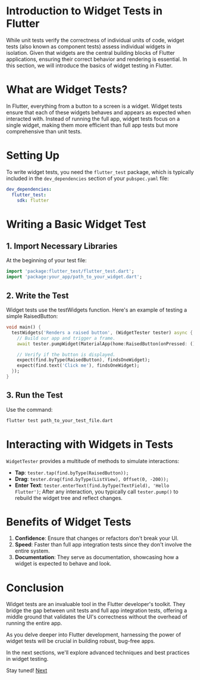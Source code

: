 # Introduction to Widget Tests in Flutter
While unit tests verify the correctness of individual units of code, widget tests (also known as component tests) assess individual widgets in isolation. Given that widgets are the central building blocks of Flutter applications, ensuring their correct behavior and rendering is essential. In this section, we will introduce the basics of widget testing in Flutter.

# What are Widget Tests?
In Flutter, everything from a button to a screen is a widget. Widget tests ensure that each of these widgets behaves and appears as expected when interacted with. Instead of running the full app, widget tests focus on a single widget, making them more efficient than full app tests but more comprehensive than unit tests.

# Setting Up
To write widget tests, you need the `flutter_test` package, which is typically included in the `dev_dependencies` section of your `pubspec.yaml` file:
```yaml
dev_dependencies:
  flutter_test:
    sdk: flutter
```
# Writing a Basic Widget Test

## 1. Import Necessary Libraries
At the beginning of your test file:
```dart
import 'package:flutter_test/flutter_test.dart';
import 'package:your_app/path_to_your_widget.dart';
```

## 2. Write the Test
Widget tests use the testWidgets function. Here's an example of testing a simple RaisedButton:
```dart
void main() {
  testWidgets('Renders a raised button', (WidgetTester tester) async {
    // Build our app and trigger a frame.
    await tester.pumpWidget(MaterialApp(home:RaisedButton(onPressed: () {}, child: Text('Click me'))));

    // Verify if the button is displayed.
    expect(find.byType(RaisedButton), findsOneWidget);
    expect(find.text('Click me'), findsOneWidget);
  });
}
```
## 3. Run the Test
Use the command:
```bash
flutter test path_to_your_test_file.dart
```

# Interacting with Widgets in Tests
`WidgetTester` provides a multitude of methods to simulate interactions:

* **Tap**: `tester.tap(find.byType(RaisedButton));`
* **Drag**: `tester.drag(find.byType(ListView), Offset(0, -200));`
* **Enter Text**: `tester.enterText(find.byType(TextField), 'Hello Flutter')`;
After any interaction, you typically call `tester.pump()` to rebuild the widget tree and reflect changes.

# Benefits of Widget Tests
1. **Confidence**: Ensure that changes or refactors don't break your UI.
2. **Speed**: Faster than full app integration tests since they don't involve the entire system.
3. **Documentation**: They serve as documentation, showcasing how a widget is expected to behave and look.

# Conclusion
Widget tests are an invaluable tool in the Flutter developer's toolkit. They bridge the gap between unit tests and full app integration tests, offering a middle ground that validates the UI's correctness without the overhead of running the entire app.

As you delve deeper into Flutter development, harnessing the power of widget tests will be crucial in building robust, bug-free apps.

In the next sections, we'll explore advanced techniques and best practices in widget testing.

Stay tuned! [Next](/3_Widget_Tests/3.2_Mocking_Widgets.md)
